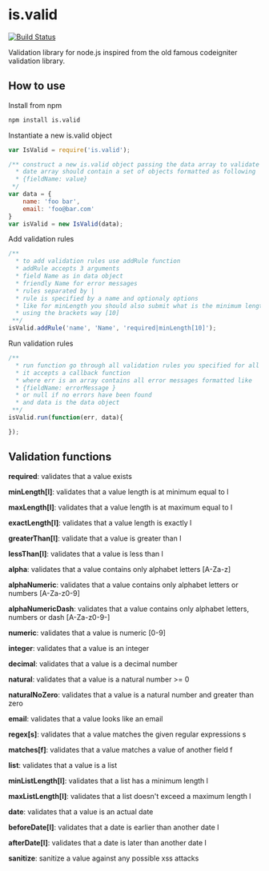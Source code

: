 # is.valid

[![Build Status](https://travis-ci.org/bahaagalal/is.valid.png?branch=master)](https://travis-ci.org/bahaagalal/is.valid)

Validation library for node.js inspired from the old famous codeigniter validation library.

## How to use

Install from npm

```bash
npm install is.valid
```

Instantiate a new is.valid object

```js
var IsValid = require('is.valid');

/** construct a new is.valid object passing the data array to validate
  * date array should contain a set of objects formatted as following
  * {fieldName: value}
 */
var data = {
	name: 'foo bar',
	email: 'foo@bar.com'
}
var isValid = new IsValid(data);
```

Add validation rules

```js
/**
  * to add validation rules use addRule function
  * addRule accepts 3 arguments
  * field Name as in data object
  * friendly Name for error messages
  * rules separated by |
  * rule is specified by a name and optionaly options
  * like for minLength you should also submit what is the minimum length
  * using the brackets way [10]
 **/
isValid.addRule('name', 'Name', 'required|minLength[10]');
```

Run validation rules

```js
/**
  * run function go through all validation rules you specified for all fields
  * it accepts a callback function
  * where err is an array contains all error messages formatted like
  * {fieldName: errorMessage }
  * or null if no errors have been found
  * and data is the data object
 **/
isValid.run(function(err, data){

});
```

## Validation functions

**required**: validates that a value exists

**minLength[l]**: validates that a value length is at minimum equal to l

**maxLength[l]**: validates that a value length is at maximum equal to l

**exactLength[l]**: validates that a value length is exactly l

**greaterThan[l]**: validate that a value is greater than l

**lessThan[l]**: validates that a value is less than l

**alpha**: validates that a value contains only alphabet letters [A-Za-z]

**alphaNumeric**: validates that a value contains only alphabet letters or numbers [A-Za-z0-9]

**alphaNumericDash**: validates that a value contains only alphabet letters, numbers or dash [A-Za-z0-9\-]

**numeric**: validates that a value is numeric [0-9]

**integer**: validates that a value is an integer

**decimal**: validates that a value is a decimal number

**natural**: validates that a value is a natural number >= 0

**naturalNoZero**: validates that a value is a natural number and greater than zero

**email**: validates that a value looks like an email

**regex[s]**: validates that a value matches the given regular expressions s

**matches[f]**: validates that a value matches a value of another field f

**list**: validates that a value is a list

**minListLength[l]**: validates that a list has a minimum length l

**maxListLength[l]**: validates that a list doesn't exceed a maximum length l

**date**: validates that a value is an actual date

**beforeDate[l]**: validates that a date is earlier than another date l

**afterDate[l]**: validates that a date is later than another date l

**sanitize**: sanitize a value against any possible xss attacks
